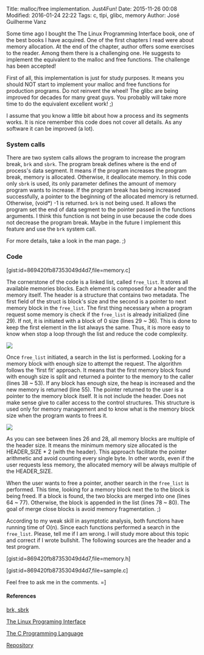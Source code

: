Title: malloc/free implementation. Just4Fun!
Date: 2015-11-26 00:08
Modified: 2016-01-24 22:22
Tags: c, tlpi, glibc, memory
Author: José Guilherme Vanz

Some time ago I bought the The Linux Programming Interface book, one of the best books I have acquired.
One of the first chapters I read were about memory allocation. At the end of the chapter, author offers some exercises
to the reader. Among them there is a challenging one. He suggests to implement the equivalent to the malloc and free
functions. The challenge has been accepted!

First of all, this implementation is just for study purposes. It means you should NOT start to implement your malloc and
free functions for production programs. Do not reinvent the wheel! The glibc are being improved for decades for many
great guys. You probably will take more time to do the equivalent excellent work! ;)

I assume that you know a little bit about how a process and its segments works. It is nice remember this code does not
cover all details. As any software it can be improved (a lot).


### System calls

There are two system calls allows the program to increase the program break, `brk` and `sbrk`. The program break defines
where is the end of process's data segment. It means if the program increases the program break, memory is allocated.
Otherwise, it deallocate memory. In this code only `sbrk` is used, its only parameter defines the amount of memory program wants
to increase. If the program break has being increased successfully, a pointer to the beginning of the allocated memory is
returned. Otherwise, (void*) -1 is returned. `brk` is not being used. It allows the program set the end of data segment to
the pointer passed in the functions arguments. I think this function is not being in use because the code does not decrease
the program break. Maybe in the future I implement this feature and use the `brk` system call.

For more details, take a look in the man page. ;)

### Code

[gist:id=869420fb87353049d4d7,file=memory.c]

The cornerstone of the code is a linked list, called `free_list`. It stores all available memories blocks. Each element is
composed for a header and the memory itself. The header is a structure that contains two metadata. The first field of the
struct is block's size and the second is a pointer to next memory block in the `free_list`. The first thing necessary
when a program request some memory is check if the `free_list` is already initialized (line 29). If not, it is initiated
with a block of 0 size (lines 29 ~ 36). This is done to keep the first element in the list always the same. Thus, it is more easy to know
when stop a loop through the list and reduce the code complexity.

![]({filename}/images/mem_init.png)

Once `free_list` initiated, a search in the list is performed. Looking for a memory block with enough size to attempt the
request. The algorithm follows the 'first fit' approach. It means that the first memory block found with enough size is
split and returned a pointer to the memory to the caller (lines 38 ~ 53). If any block has enough size, the heap is increased and the
new memory is returned (line 55). The pointer returned to the user is a pointer to the memory block itself. It is
not include the header. Does not make sense give to caller  access to the control structures. This structure is used only
for memory management and to know what is the memory block size when the program wants to frees it.

![]({filename}/images/one_mem_allocate.png)

As you can see between lines 26 and 28, all memory blocks are multiple of the header size. It means the minimum
memory size allocated is the HEADER_SIZE * 2 (with the header). This approach facilitate the pointer arithmetic and avoid
counting every single byte. In other words, even if the user requests less memory, the allocated memory will be always
multiple of the HEADER_SIZE.

When the user wants to free a pointer, another search in the `free_list` is performed. This time, looking for a memory block
next the to the block is being freed. If a block is found, the two blocks are merged into one (lines 64 ~ 77). Otherwise,
the block is appended in the list (lines 78 ~ 80). The goal of merge close blocks is avoid memory fragmentation. ;)

According to my weak skill in asymptotic analysis, both functions have running time of O(n). Since each functions performed
a search in the `free_list`. Please, tell me if I am wrong. I will study more about this topic and correct if I wrote
bullshit. The following sources are the header and a test program.

[gist:id=869420fb87353049d4d7,file=memory.h]

[gist:id=869420fb87353049d4d7,file=sample.c]

Feel free to ask me in the comments. =]

#### References

[brk, sbrk](http://linux.die.net/man/2/sbrk)

[The Linux Programing Interface](http://www.amazon.com/Linux-Programming-Interface-System-Handbook/dp/1593272200/ref=sr_1_1?s=books&ie=UTF8&qid=1448501399&sr=1-1&keywords=the+linux+programming+interface)

[The C Programming Language](http://www.amazon.com/Programming-Language-Brian-W-Kernighan/dp/0131103628/ref=sr_1_1?s=books&ie=UTF8&qid=1448501445&sr=1-1&keywords=the+c+programming+language)

[Repository](https://github.com/jvanz/tlpi)
